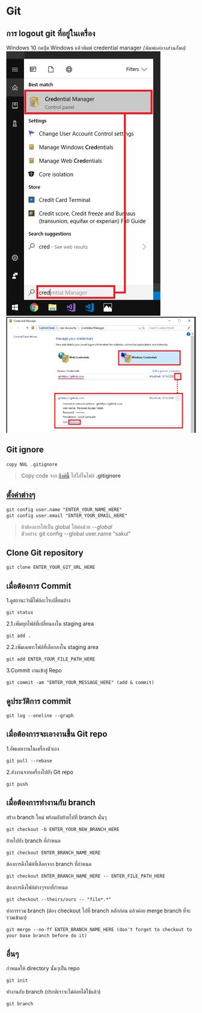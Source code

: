 # Git

## การ logout git ที่อยู่ในเครื่อง
Windows 10 กดปุ่ม Windows แล้วพิมพ์ credential manager *(พิมพ์แค่บางส่วนก็พอ)*  
![img](images/git01.png)  
![img](images/git02.png)  

## Git ignore
```
copy NUL .gitignore
```
> Copy code จาก [ลิงค์นี้](https://raw.githubusercontent.com/Sakul/exam/master/.gitignore) ไปใส่ในไฟล์ **.gitignore**


## [ตั้งค่าต่างๆ](https://help.github.com/categories/setup)
```
git config user.name "ENTER_YOUR_NAME_HERE"
git config user.email "ENTER_YOUR_EMAIL_HERE"
```
> ถ้าต้องการให้เป็น global ให้ต่อด้วย *--global*  
> ตัวอย่าง: git config --global user.name "sakul"

## Clone Git repository
```
git clone ENTER_YOUR_GIT_URL_HERE
```

## เมื่อต้องการ Commit
1.ดูสถานะว่ามีไฟล์อะไรเปลี่ยนบ้าง
```
git status
```
2.1.เพิ่มทุกไฟล์ที่เปลี่ยนลงใน staging area
```
git add .
```
2.2.เพิ่มเฉพาะไฟล์ที่เลือกลงใน staging area
```
git add ENTER_YOUR_FILE_PATH_HERE
```
3.Commit งานเข้าสู่ Repo
```
git commit -am "ENTER_YOUR_MESSAGE_HERE" (add & commit) 
```

## ดูประวัติการ commit
```
git log --oneline --graph 
```

## เมื่อต้องการจะเอางานขึ้น Git repo
1.อัพเดทงานในเครื่องตัวเอง
```
git pull --rebase
```
2.ส่งงานจากเครื่องไปยัง Git repo
```
git push
```

## เมื่อต้องการทำงานกับ branch
สร้าง branch ใหม่ พร้อมกับย้ายไปที่ branch นั้นๆ
```
git checkout -b ENTER_YOUR_NEW_BRANCH_HERE
```
ย้ายไปยัง branch ที่กำหนด
```
git checkout ENTER_BRANCH_NAME_HERE
```
ต้องการดึงไฟล์ที่เลือกจาก branch ที่กำหนด
```
git checkout ENTER_BRANCH_NAME_HERE -- ENTER_FILE_PATH_HERE
```
ต้องการดึงไฟล์ต่างๆจากที่กำหนด
```
git checkout --theirs/ours -- "file*.*"
```
ทำการรวม branch (ต้อง checkout ไปที่ branch หลักก่อน แล้วค่อย merge branch ที่จะรวมเข้ามา)
```
git merge --no-ff ENTER_BRANCH_NAME_HERE (don't forget to checkout to your base branch before do it) 
```
 

## อื่นๆ
กำหนดให้ directory นั้นๆเป็น repo
```
git init
```
ทำงานกับ branch (ปรกติเราจะไม่ค่อยได้ใช้แล้ว)
```
git branch 
```
